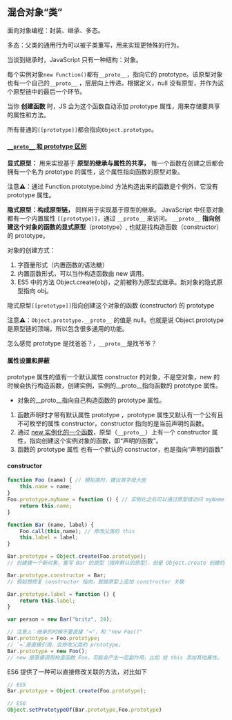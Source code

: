 ## 混合对象“类”

面向对象编程：封装、继承、多态。

多态：父类的通用行为可以被子类重写，用来实现更特殊的行为。

当谈到继承时，JavaScript 只有一种结构：对象。

每个实例对象`new Function()`都有`__proto__`，指向它的 prototype。该原型对象也有一个自己的`__proto__` ，层层向上传递。根据定义，null 没有原型，并作为这个原型链中的最后一个环节。

当你 __创建函数__ 时，JS 会为这个函数自动添加 prototype 属性，用来存储要共享的属性和方法。

所有普通的`[[prototype]]`都会指向`Object.prototype`。

#### [`__proto__` 和 prototype 区别](https://www.zhihu.com/question/34183746)

__显式原型：__ 用来实现基于 __原型的继承与属性的共享，__
每一个函数在创建之后都会拥有一个名为 prototype 的属性，这个属性指向函数的原型对象。

注意⚠️：通过 Function.prototype.bind 方法构造出来的函数是个例外，它没有 prototype 属性。

__隐式原型：构成原型链，__ 同样用于实现基于原型的继承。
JavaScript 中任意对象都有一个内置属性 `[[prototype]]`，通过 `__proto__` 来访问。
`__proto__` __指向创建这个对象的函数的显式原型__（prototype）, 也就是找构造函数（constructor）的 prototype。

对象的创建方式：

1. 字面量形式（内置函数的语法糖）
2. 内置函数形式，可以当作构造函数由 new 调用。
3. ES5 中的方法 Object.create(obj)，之前被称为原型式继承。新对象的隐式原型指向 obj。

隐式原型`[[prototype]]`指向创建这个对象的函数 (constructor) 的 prototype

注意⚠️：`Object.prototype.__proto__` 的值是 null，也就是说 Object.prototype 是原型链的顶端，所以包含很多通用的功能。

怎么感觉 prototype 是找爸爸？，`__proto__`是找爷爷？

#### 属性设置和屏蔽

prototype 属性的值有一个默认属性 constructor 的对象，不是空对象，new 的时候会执行构造函数，创建实例，实例的__proto__指向函数的 prototype 属性。

- 对象的__proto__指向自己构造函数的 prototype 属性。

1. 函数声明时才带有默认属性 prototype ，prototype 属性又默认有一个公有且不可枚举的属性 constructor，constructor 指向的是当前声明的函数。
2. 通过 [new 实例化的一个函数](./this.md#L91)，原型（`__proto__`）上有一个 constructor 属性，指向创建这个实例对象的函数，即“声明的函数”。
3. 函数的 prototype 属性 也有一个默认的 constructor，也是指向“声明的函数”

#### constructor

```js
function Foo (name) { // 模拟类时，建议首字母大些
    this.name = name;
}
Foo.prototype.myName = function () { // 实例化之后可以通过原型链访问 myName 属性方法
    return this.name;
}

function Bar (name, label) {
    Foo.call(this,name); // 修改父类的 this
    this.label = label;
}

Bar.prototype = Object.create(Foo.prototype);
// 创建建一个新对象，重写 Bar 的原型（抛弃默认的原型），但是 Object.create 创建的新对象没有 constructor 属性，所以会通过原型链访问到 Foo 上的 constructor

Bar.prototype.constructor = Bar; 
// 假如想修复 constructor 指向，就就原型上追加 constructor 关联

Bar.prototype.label = function () {
    return this.label;
}

var person = new Bar("britz", 24);
```

```js
// 注意⚠️：继承的时候不要直接 "="，和 "new Foo()"
Bar.prototype = Foo.prototype; 
// `=`是直接引用，会修改父类的 prototype。
Bar.prototype = new Foo(); 
// new 是直接调用构造函数 Foo，可能会产生一定副作用，比如 给 this 添加其他属性。 
```

ES6 提供了一种可以直接修改关联的方法，对比如下
```js
// ES5
Bar.prototype = Object.create(Foo.prototype);

// ES6
Object.setPrototypeOf(Bar.prototype,Foo.prototype)
```